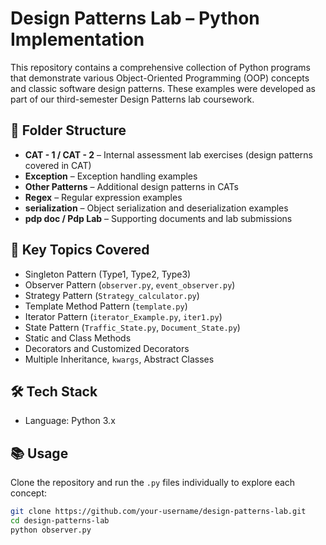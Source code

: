 # Design Patterns Lab – Python Implementation

This repository contains a comprehensive collection of Python programs that demonstrate various Object-Oriented Programming (OOP) concepts and classic software design patterns. These examples were developed as part of our third-semester Design Patterns lab coursework.

## 📁 Folder Structure

- **CAT - 1 / CAT - 2** – Internal assessment lab exercises (design patterns covered in CAT)
- **Exception** – Exception handling examples
- **Other Patterns** – Additional design patterns in CATs
- **Regex** – Regular expression examples
- **serialization** – Object serialization and deserialization examples
- **pdp doc / Pdp Lab** – Supporting documents and lab submissions

## 📌 Key Topics Covered

- Singleton Pattern (Type1, Type2, Type3)
- Observer Pattern (`observer.py`, `event_observer.py`)
- Strategy Pattern (`Strategy_calculator.py`)
- Template Method Pattern (`template.py`)
- Iterator Pattern (`iterator_Example.py`, `iter1.py`)
- State Pattern (`Traffic_State.py`, `Document_State.py`)
- Static and Class Methods
- Decorators and Customized Decorators
- Multiple Inheritance, `kwargs`, Abstract Classes

## 🛠 Tech Stack

- Language: Python 3.x

## 📚 Usage

Clone the repository and run the `.py` files individually to explore each concept:

```bash
git clone https://github.com/your-username/design-patterns-lab.git
cd design-patterns-lab
python observer.py
